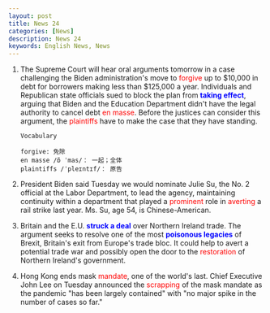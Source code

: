 ```yaml
---
layout: post
title: News 24
categories: [News]
description: News 24
keywords: English News, News
---
```

<style>r { color: Red }b { color: Blue }</style>

1. The Supreme Court will hear oral arguments tomorrow in a case challenging the Biden administration's move to <r>forgive</r> up to \$10,000 in debt for borrowers making less than \$125,000 a year. Individuals and Republican state officials sued to block the plan from <b>taking effect</b>, arguing that Biden and the Education Department didn't have the legal authority to cancel debt <r>en masse</r>. Before the justices can consider this argument, the <r>plaintiffs</r> have to make the case that they have standing.

    ```
    Vocabulary

    forgive: 免除
    en masse /ɒ̃ ˈmas/： 一起；全体
    plaintiffs /ˈpleɪntɪf/： 原告
    ```
2. President Biden said Tuesday we would nominate Julie Su, the No. 2 official at the Labor Department, to lead the agency, maintaining continuity within a department that played a <r>prominent</r> role in <r>averting</r> a rail strike last year. Ms. Su, age 54, is Chinese-American.

3. Britain and the E.U. <b>struck a deal</b> over Northern Ireland trade. The argument seeks to resolve one of the most <b>poisonous legacies</b> of Brexit, Britain's exit from Europe's trade bloc. It could help to avert a potential trade war and possibly open the door to the <r>restoration</r> of Northern Ireland's government. 

4. Hong Kong ends mask <r>mandate</r>, one of the world's last. Chief Executive John Lee on Tuesday announced the <r>scrapping</r> of the mask mandate as the pandemic "has been largely contained" with "no major spike in the number of cases so far."







